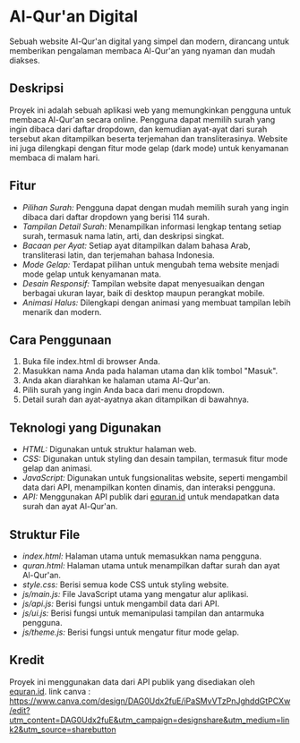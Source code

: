 # Al-Qur'an Digital

Sebuah website Al-Qur'an digital yang simpel dan modern, dirancang untuk memberikan pengalaman membaca Al-Qur'an yang nyaman dan mudah diakses.

## Deskripsi

Proyek ini adalah sebuah aplikasi web yang memungkinkan pengguna untuk membaca Al-Qur'an secara online. Pengguna dapat memilih surah yang ingin dibaca dari daftar dropdown, dan kemudian ayat-ayat dari surah tersebut akan ditampilkan beserta terjemahan dan transliterasinya. Website ini juga dilengkapi dengan fitur mode gelap (dark mode) untuk kenyamanan membaca di malam hari.

## Fitur

* *Pilihan Surah:* Pengguna dapat dengan mudah memilih surah yang ingin dibaca dari daftar dropdown yang berisi 114 surah.
* *Tampilan Detail Surah:* Menampilkan informasi lengkap tentang setiap surah, termasuk nama latin, arti, dan deskripsi singkat.
* *Bacaan per Ayat:* Setiap ayat ditampilkan dalam bahasa Arab, transliterasi latin, dan terjemahan bahasa Indonesia.
* *Mode Gelap:* Terdapat pilihan untuk mengubah tema website menjadi mode gelap untuk kenyamanan mata.
* *Desain Responsif:* Tampilan website dapat menyesuaikan dengan berbagai ukuran layar, baik di desktop maupun perangkat mobile.
* *Animasi Halus:* Dilengkapi dengan animasi yang membuat tampilan lebih menarik dan modern.

## Cara Penggunaan

1.  Buka file index.html di browser Anda.
2.  Masukkan nama Anda pada halaman utama dan klik tombol "Masuk".
3.  Anda akan diarahkan ke halaman utama Al-Qur'an.
4.  Pilih surah yang ingin Anda baca dari menu dropdown.
5.  Detail surah dan ayat-ayatnya akan ditampilkan di bawahnya.

## Teknologi yang Digunakan

* *HTML:* Digunakan untuk struktur halaman web.
* *CSS:* Digunakan untuk styling dan desain tampilan, termasuk fitur mode gelap dan animasi.
* *JavaScript:* Digunakan untuk fungsionalitas website, seperti mengambil data dari API, menampilkan konten dinamis, dan interaksi pengguna.
* *API:* Menggunakan API publik dari [equran.id](https://equran.id/api) untuk mendapatkan data surah dan ayat Al-Qur'an.

## Struktur File

* *index.html:* Halaman utama untuk memasukkan nama pengguna.
* *quran.html:* Halaman utama untuk menampilkan daftar surah dan ayat Al-Qur'an.
* *style.css:* Berisi semua kode CSS untuk styling website.
* *js/main.js:* File JavaScript utama yang mengatur alur aplikasi.
* *js/api.js:* Berisi fungsi untuk mengambil data dari API.
* *js/ui.js:* Berisi fungsi untuk memanipulasi tampilan dan antarmuka pengguna.
* *js/theme.js:* Berisi fungsi untuk mengatur fitur mode gelap.

## Kredit

Proyek ini menggunakan data dari API publik yang disediakan oleh [equran.id](https://equran.id/).
link canva : https://www.canva.com/design/DAG0Udx2fuE/iPaSMvVTzPnJghddGtPCXw/edit?utm_content=DAG0Udx2fuE&utm_campaign=designshare&utm_medium=link2&utm_source=sharebutton

